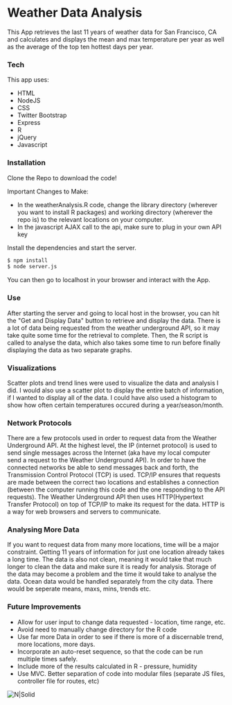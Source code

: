 # Weather Data Analysis

This App retrieves the last 11 years of weather data for San Francisco, CA and calculates and displays the mean and max temperature per year as well as the average of the top ten hottest days per year.

### Tech

This app uses:

* HTML
* NodeJS
* CSS
* Twitter Bootstrap
* Express
* R
* jQuery
* Javascript

### Installation

Clone the Repo to download the code!

Important Changes to Make:

* In the weatherAnalysis.R code, change the library directory (wherever you want to install R packages) and working directory (wherever the repo is) to the relevant locations on your computer. 
* In the javascript AJAX call to the api, make sure to plug in your own API key

Install the dependencies and start the server.

```sh
$ npm install
$ node server.js
```

You can then go to localhost in your browser and interact with the App.

### Use

After starting the server and going to local host in the browser, you can hit the "Get and Display Data" button to retrieve and display the data. There is a lot of data being requested from the weather underground API, so it may take quite some time for the retrieval to complete. Then, the R script is called to analyse the data, which also takes some time to run before finally displaying the data as two separate graphs. 

### Visualizations
Scatter plots and trend lines were used to visualize the data and analysis I did. I would also use a scatter plot to display the entire batch of information, if I wanted to display all of the data. I could have also used a histogram to show how often certain temperatures occured during a year/season/month. 

### Network Protocols
There are a few protocols used in order to request data from the Weather Underground API. At the highest level, the IP (internet protocol) is used to send single messages across the Internet (aka have my local computer send a request to the Weather Underground API). In order to have the connected networks be able to send messages back and forth, the Transmission Control Protocol (TCP) is used. TCP/IP ensures that requests are made between the correct two locations and establishes a connection (between the computer running this code and the one responding to the API requests). The Weather Underground API then uses HTTP(Hypertext Transfer Protocol) on top of TCP/IP to make its request for the data. HTTP is a way for web browsers and servers to communicate. 

### Analysing More Data
If you want to request data from many more locations, time will be a major constraint. Getting 11 years of information for just one location already takes a long time. The data is also not clean, meaning it would take that much longer to clean the data and make sure it is ready for analysis. Storage of the data may become a problem and the time it would take to analyse the data. 
Ocean data would be handled separately from the city data. There would be seperate means, maxs, mins, trends etc.

### Future Improvements

- Allow for user input to change data requested - location, time range, etc.
- Avoid need to manually change directory for the R code
- Use far more Data in order to see if there is more of a discernable trend, more locations, more days.
- Incorporate an auto-reset sequence, so that the code can be run multiple times safely. 
- Include more of the results calculated in R - pressure, humidity
- Use MVC. Better separation of code into modular files (separate JS files, controller file for routes, etc)


![N|Solid](https://www.wunderground.com/logos/images/wundergroundLogo_4c.jpg)